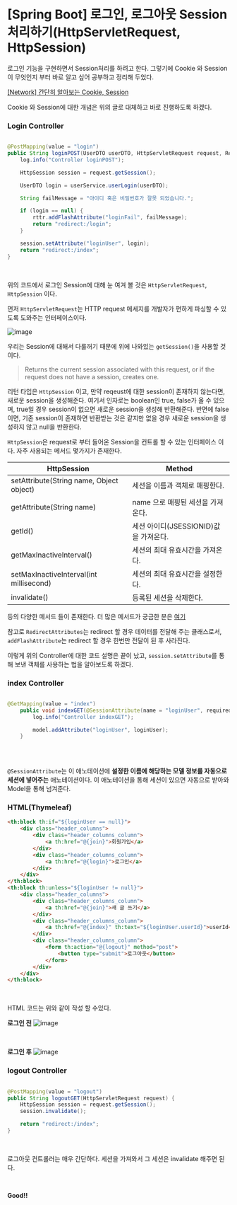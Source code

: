 # [Spring Boot] 로그인, 로그아웃 Session 처리하기(HttpServletRequest, HttpSession)

로그인 기능을 구현하면서 Session처리를 하려고 한다.
그렇기에 Cookie 와 Session이 무엇인지 부터 바로 알고 싶어 공부하고 정리해 두었다.

[[Network] 간단히 알아보는 Cookie, Session](https://myeongdev.tistory.com/43)

Cookie 와 Session에 대한 개념은 위의 글로 대체하고 바로 진행하도록 하겠다.

### Login Controller

```java

@PostMapping(value = "login")
public String loginPOST(UserDTO userDTO, HttpServletRequest request, RedirectAttributes rttr){
    log.info("Controller loginPOST");

    HttpSession session = request.getSession();

    UserDTO login = userService.userLogin(userDTO);

    String failMessage = "아이디 혹은 비밀번호가 잘못 되었습니다.";

    if (login == null) {
        rttr.addFlashAttribute("loginFail", failMessage);
        return "redirect:/login";
    }

    session.setAttribute("loginUser", login);
    return "redirect:/index";
}

```

<br>

위의 코드에서 로그인 Session에 대해 눈 여겨 볼 것은 `HttpServletRequest`, `HttpSession` 이다.

먼저 `HttpServletRequest`는 HTTP request 메세지를 개발자가 편하게 파싱할 수 있도록 도와주는 인터페이스이다.

![image](https://user-images.githubusercontent.com/73057935/163802937-e0ea1a1f-0cbe-469c-98c9-1d23b29a3c2f.png)

우리는 Session에 대해서 다룰꺼기 때문에 위에 나와있는 `getSession()`을 사용할 것이다.
>Returns the current session associated with this request, or if the request does not have a session, creates one.

리턴 타입은 `HttpSession` 이고, 만약 reqeust에 대한 session이 존재하지 않는다면, 새로운 session을 생성해준다.
여기서 인자로는 boolean인 true, false가 올 수 있으며, true일 경우 session이 없으면 새로운 session을 생성해 반환해준다.
반면에 false이면, 기존 session이 존재하면 반환받는 것은 같지만 없을 경우 새로운 session을 생성하지 않고 null을 반환한다.


`HttpSession`은 request로 부터 들어온 Session을 컨트롤 할 수 있는 인터페이스 이다.
자주 사용되는 메서드 몇가지가 존재한다.

| HttpSession | Method |
| --- | --- |
| setAttribute(String name, Object object) | 세션을 이름과 객체로 매핑한다. |
| getAttribute(String name) | name 으로 매핑된 세션을 가져온다. |
| getId() | 세션 아이디(JSESSIONID)값을 가져온다. |
| getMaxInactiveInterval() | 세션의 최대 유효시간을 가져온다. |
| setMaxInactiveInterval(int millisecond) | 세션의 최대 유효시간을 설정한다. |
| invalidate() | 등록된 세션을 삭제한다. |

등의 다양한 메서드 들이 존재한다.
더 많은 메서드가 궁금한 분은 [여기](https://tomcat.apache.org/tomcat-5.5-doc/servletapi/javax/servlet/http/HttpSession.html)

참고로 `RedirectAttributes`는 redirect 할 경우 데이터를 전달해 주는 클래스로서,
`addFlashAttribute`는 redirect 할 경우 한번만 전달이 된 후 사라진다.

이렇게 위의 Controller에 대한 코드 설명은 끝이 났고, `session.setAttribute`를 통해 보낸 객체를 사용하는 법을 알아보도록 하겠다.

### index Controller

```java

@GetMapping(value = "index")
    public void indexGET(@SessionAttribute(name = "loginUser", required = false)UserDTO loginUser, Model model) {
        log.info("Controller indexGET");

        model.addAttribute("loginUser", loginUser);
    }
    
```

<br>

`@SessionAttribute`는 이 애노테이션에 **설정한 이름에 해당하는 모델 정보를 자동으로 세션에 넣어주는** 애노테이션이다. 
이 애노테이션을 통해 세션이 있으면 자동으로 받아와 Model을 통해 넘겨준다.

### HTML(Thymeleaf)
```html
<th:block th:if="${loginUser == null}">
    <div class="header_columns">
        <div class="header_columns_column">
            <a th:href="@{join}">회원가입</a>
        </div>
        <div class="header_columns_column">
            <a th:href="@{login}">로그인</a>
        </div>
    </div>
</th:block>
<th:block th:unless="${loginUser != null}">
    <div class="header_columns">
        <div class="header_columns_column">
            <a th:href="@{join}">새 글 쓰기</a>
        </div>
        <div class="header_columns_column">
            <a th:href="@{index}" th:text="${loginUser.userId}">userId</a>
        </div>
        <div class="header_columns_column">
            <form th:action="@{logout}" method="post">
                <button type="submit">로그아웃</button>
            </form>
        </div>
    </div>
</th:block>

```

<br>

HTML 코드는 위와 같이 작성 할 수있다. 

**로그인 전**
![image](https://user-images.githubusercontent.com/73057935/163809530-c3fcdee4-c396-41ff-9cb8-b04c3ccbf940.png)

<br>

**로그인 후**
![image](https://user-images.githubusercontent.com/73057935/163809587-d26c84ea-6b68-47ec-ac2e-d5f849e50a9b.png)


### logout Controller

```java

@PostMapping(value = "logout")
public String logoutGET(HttpServletRequest request) {
    HttpSession session = request.getSession();
    session.invalidate();

    return "redirect:/index";
}

```

<br>

로그아웃 컨트롤러는 매우 간단하다.
세션을 가져와서 그 세션은 invalidate 해주면 된다.

<br>

**Good!!**